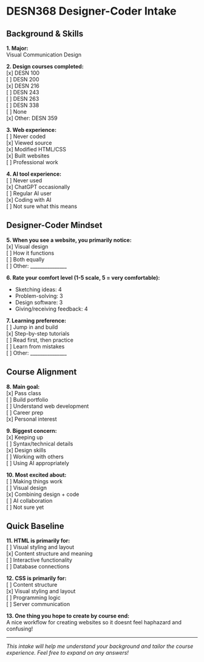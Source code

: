 # DESN368 Designer-Coder Intake

## Background & Skills

**1. Major:**  
Visual Communication Design

**2. Design courses completed:**  
[x] DESN 100  
[ ] DESN 200  
[x] DESN 216  
[ ] DESN 243  
[ ] DESN 263  
[ ] DESN 338  
[ ] None  
[x] Other: DESN 359

**3. Web experience:**  
[ ] Never coded  
[x] Viewed source  
[x] Modified HTML/CSS  
[x] Built websites  
[ ] Professional work

**4. AI tool experience:**  
[ ] Never used  
[x] ChatGPT occasionally  
[ ] Regular AI user  
[x] Coding with AI  
[ ] Not sure what this means

## Designer-Coder Mindset

**5. When you see a website, you primarily notice:**  
[x] Visual design  
[ ] How it functions  
[ ] Both equally  
[ ] Other: _______________

**6. Rate your comfort level (1-5 scale, 5 = very comfortable):**  
- Sketching ideas: 4  
- Problem-solving: 3  
- Design software: 3  
- Giving/receiving feedback: 4

**7. Learning preference:**  
[ ] Jump in and build  
[x] Step-by-step tutorials  
[ ] Read first, then practice  
[ ] Learn from mistakes  
[ ] Other: _______________

## Course Alignment

**8. Main goal:**  
[x] Pass class  
[ ] Build portfolio  
[ ] Understand web development  
[ ] Career prep  
[x] Personal interest

**9. Biggest concern:**  
[x] Keeping up  
[ ] Syntax/technical details  
[x] Design skills  
[ ] Working with others  
[ ] Using AI appropriately

**10. Most excited about:**  
[ ] Making things work  
[ ] Visual design  
[x] Combining design + code  
[ ] AI collaboration  
[ ] Not sure yet

## Quick Baseline

**11. HTML is primarily for:**  
[ ] Visual styling and layout  
[x] Content structure and meaning  
[ ] Interactive functionality  
[ ] Database connections

**12. CSS is primarily for:**  
[ ] Content structure  
[x] Visual styling and layout  
[ ] Programming logic  
[ ] Server communication

**13. One thing you hope to create by course end:**  
A nice workflow for creating websites so it doesnt feel haphazard and confusing!

---
*This intake will help me understand your background and tailor the course experience. Feel free to expand on any answers!*
